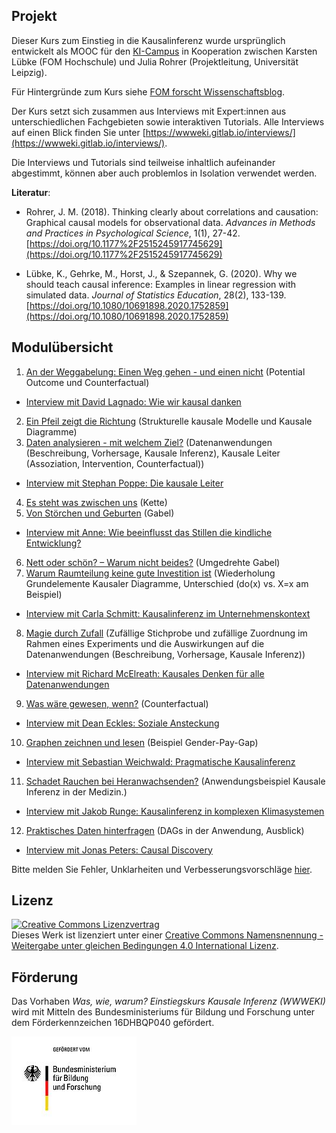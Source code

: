 ## Projekt

Dieser Kurs zum Einstieg in die Kausalinferenz wurde ursprünglich entwickelt als MOOC für den [KI-Campus](https://ki-campus.org/) in Kooperation zwischen Karsten Lübke (FOM Hochschule) und Julia Rohrer (Projektleitung, Universität Leipzig).

Für Hintergründe zum Kurs siehe [FOM forscht Wissenschaftsblog](https://www.fom-blog.de/2021/07/einstiegskurs-kausale-inferenz-wird-gemeinsam-von-der-universitaet-leipzig-und-der-fom-hochschule-mit-einer-foerderung-durch-das-bmbf-entwickelt/).

Der Kurs setzt sich zusammen aus Interviews mit Expert:innen aus unterschiedlichen Fachgebieten sowie interaktiven Tutorials.
Alle Interviews auf einen Blick finden Sie unter [https://wwweki.gitlab.io/interviews/](https://wwweki.gitlab.io/interviews/).

Die Interviews und Tutorials sind teilweise inhaltlich aufeinander abgestimmt, können aber auch problemlos in Isolation verwendet werden.

**Literatur**:

- Rohrer, J. M. (2018). Thinking clearly about correlations and causation: Graphical causal models for observational data. *Advances in Methods and Practices in Psychological Science*, 1(1), 27-42. [https://doi.org/10.1177%2F2515245917745629](https://doi.org/10.1177%2F2515245917745629)

- Lübke, K., Gehrke, M., Horst, J., & Szepannek, G. (2020). Why we should teach causal inference: Examples in linear regression with simulated data. *Journal of Statistics Education*, 28(2), 133-139. [https://doi.org/10.1080/10691898.2020.1752859](https://doi.org/10.1080/10691898.2020.1752859)


## Modulübersicht

1. [An der Weggabelung: Einen Weg gehen - und einen nicht](https://fomshinyapps.shinyapps.io/WWWEKI_Modul_01/) (Potential Outcome und Counterfactual)
- [Interview mit David Lagnado: Wie wir kausal danken](https://www.youtube.com/watch?v=Um0lkCA6Evk&ab_channel=KI-Campus)
2. [Ein Pfeil zeigt die Richtung](https://fomshinyapps.shinyapps.io/WWWEKI_Modul_02/) (Strukturelle kausale Modelle und Kausale Diagramme)
3. [Daten analysieren - mit welchem Ziel?](https://fomshinyapps.shinyapps.io/WWWEKI_Modul_03/) (Datenanwendungen (Beschreibung, Vorhersage, Kausale Inferenz), Kausale Leiter (Assoziation, Intervention, Counterfactual))
- [Interview mit Stephan Poppe: Die kausale Leiter](https://www.youtube.com/watch?v=2uHLEgdvZt4&ab_channel=KI-Campus)
4. [Es steht was zwischen uns](https://fomshinyapps.shinyapps.io/WWWEKI_Modul_04/) (Kette)  
5. [Von Störchen und Geburten](https://fomshinyapps.shinyapps.io/WWWEKI_Modul_05/) (Gabel)
- [Interview mit Anne: Wie beeinflusst das Stillen die kindliche Entwicklung?](https://www.youtube.com/watch?v=x7o4pjpcuxo&ab_channel=KI-Campus)
6. [Nett oder schön? &ndash; Warum nicht beides?](https://fomshinyapps.shinyapps.io/WWWEKI_Modul_06/) (Umgedrehte Gabel)
7. [Warum Raumteilung keine gute Investition ist](https://fomshinyapps.shinyapps.io/WWWEKI_Modul_07/) (Wiederholung Grundelemente Kausaler Diagramme, Unterschied (do(x) vs. X=x am Beispiel)
- [Interview mit Carla Schmitt: Kausalinferenz im Unternehmenskontext](https://www.youtube.com/watch?v=VZcwxd9fG10&list=PL4puIg9yEU6w_2RT-OK64Pb6QdQpvaH_r&index=4&ab_channel=KI-Campus)
8. [Magie durch Zufall](https://fomshinyapps.shinyapps.io/WWWEKI_Modul_08/) (Zufällige Stichprobe und zufällige Zuordnung im Rahmen eines Experiments und die Auswirkungen auf die Datenanwendungen (Beschreibung, Vorhersage, Kausale Inferenz))
- [Interview mit Richard McElreath: Kausales Denken für alle Datenanwendungen](https://www.youtube.com/watch?v=YvhuYONl1o0&list=PL4puIg9yEU6w_2RT-OK64Pb6QdQpvaH_r&index=9&ab_channel=KI-Campus)
9. [Was wäre gewesen, wenn?](https://fomshinyapps.shinyapps.io/WWWEKI_Modul_09/) (Counterfactual)
- [Interview mit Dean Eckles: Soziale Ansteckung](https://www.youtube.com/watch?v=Tr9TfyR19h8&list=PL4puIg9yEU6w_2RT-OK64Pb6QdQpvaH_r&index=9&ab_channel=KI-Campus)
10. [Graphen zeichnen und lesen](https://fomshinyapps.shinyapps.io/WWWEKI_Modul_10/) (Beispiel Gender-Pay-Gap)
- [Interview mit Sebastian Weichwald: Pragmatische Kausalinferenz](https://www.youtube.com/watch?v=0hDrxbpJsvY&list=PL4puIg9yEU6w_2RT-OK64Pb6QdQpvaH_r&index=5&ab_channel=KI-Campus)
11. [Schadet Rauchen bei Heranwachsenden?](https://fomshinyapps.shinyapps.io/WWWEKI_Modul_11/) (Anwendungsbeispiel Kausale Inferenz in der Medizin.)
- [Interview mit Jakob Runge: Kausalinferenz in komplexen Klimasystemen](https://www.youtube.com/watch?v=HFoDVJOqFZw&list=PL4puIg9yEU6w_2RT-OK64Pb6QdQpvaH_r&index=3&ab_channel=KI-Campus)
12. [Praktisches Daten hinterfragen](https://fomshinyapps.shinyapps.io/WWWEKI_Modul_12/) (DAGs in der Anwendung, Ausblick)
- [Interview mit Jonas Peters: Causal Discovery](https://www.youtube.com/watch?v=Dy6CutsvMbY&ab_channel=KI-Campus)

Bitte melden Sie Fehler, Unklarheiten und Verbesserungsvorschläge [hier](https://github.com/luebby/WWWEKI/issues).

## Lizenz

<a rel="license" href="http://creativecommons.org/licenses/by-sa/4.0/"><img alt="Creative Commons Lizenzvertrag" style="border-width:0" src="https://i.creativecommons.org/l/by-sa/4.0/88x31.png" /></a><br />Dieses Werk ist lizenziert unter einer <a rel="license" href="http://creativecommons.org/licenses/by-sa/4.0/">Creative Commons Namensnennung - Weitergabe unter gleichen Bedingungen 4.0 International Lizenz</a>.

## Förderung

Das Vorhaben *Was, wie, warum? Einstiegskurs Kausale Inferenz (WWWEKI)* wird mit Mitteln des Bundesministeriums für Bildung und Forschung unter dem Förderkennzeichen 16DHBQP040 gefördert.

![Logo BMBF](/images/csm_Logo-BMBF.jpg)
